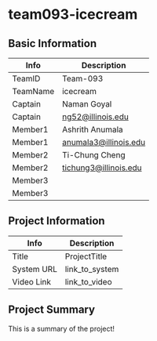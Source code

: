 # team093-icecream

## Basic Information

|   Info      |        Description     |
| ----------- | ---------------------- |
| TeamID      |        Team-093        |
| TeamName    |         icecream       |
| Captain     |       Naman Goyal      |
| Captain     |  ng52@illinois.edu     |
| Member1     |     Ashrith Anumala    |
| Member1     |   anumala3@illinois.edu|
| Member2     |     Ti-Chung Cheng     |
| Member2     |  tichung3@illinois.edu |
| Member3     |                        |
| Member3     |                        |

## Project Information

|   Info      |        Description     |
| ----------- | ---------------------- |
|  Title      |       ProjectTitle     |
| System URL  |      link_to_system    |
| Video Link  |      link_to_video     |

## Project Summary

This is a summary of the project!
